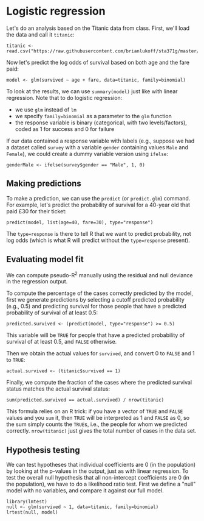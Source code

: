 # Logistic regression

Let's do an analysis based on the Titanic data from class. First, we'll load the data and call it `titanic`:

	titanic <- read.csv("https://raw.githubusercontent.com/brianlukoff/sta371g/master/data/titanic.csv")
	
Now let's predict the log odds of survival based on both age and the fare paid:

	model <- glm(survived ~ age + fare, data=titanic, family=binomial)
	
To look at the results, we can use `summary(model)` just like with linear regression.  Note that to do logistic regression:

- we use `glm` instead of `lm` 
- we specify `family=binomial` as a parameter to the `glm` function
- the response variable is binary (categorical, with two levels/factors), coded as 1 for success and 0 for failure

If our data contained a response variable with labels (e.g., suppose we had a dataset called `survey` with a variable `gender` containing values `Male` and `Female`), we could create a dummy variable version using `ifelse`:

	genderMale <- ifelse(survey$gender == "Male", 1, 0)

## Making predictions
	
To make a prediction, we can use the `predict` (or `predict.glm`) command. For example, let's predict the probability of survival for a 40-year old that paid £30 for their ticket:

	predict(model, list(age=40, fare=30), type="response")

The `type=response` is there to tell R that we want to predict probability, not log odds (which is what R will predict without the `type=response` present).

## Evaluating model fit

We can compute pseudo-R<sup>2</sup> manually using the residual and null deviance in the regression output.

To compute the percentage of the cases correctly predicted by the model, first we generate predictions by selecting a cutoff predicted probability (e.g., 0.5) and predicting survival for those people that have a predicted probability of survival of at least 0.5:

	predicted.survived <- (predict(model, type="response") >= 0.5)
	
This variable will be `TRUE` for people that have a predicted probability of survival of at least 0.5, and `FALSE` otherwise.

Then we obtain the actual values for `survived`, and convert 0 to `FALSE` and 1 to `TRUE`:

	actual.survived <- (titanic$survived == 1)
	
Finally, we compute the fraction of the cases where the predicted survival status matches the actual survival status:

	sum(predicted.survived == actual.survived) / nrow(titanic)
	
This formula relies on an R trick: if you have a vector of `TRUE` and `FALSE` values and you `sum` it, then `TRUE` will be interpreted as 1 and `FALSE` as 0, so the sum simply counts the `TRUE`s, i.e., the people for whom we predicted correctly.  `nrow(titanic)` just gives the total number of cases in the data set.

## Hypothesis testing

We can test hypotheses that individual coefficients are 0 (in the population) by looking at the p-values in the output, just as with linear regression. To test the overall null hypothesis that all non-intercept coefficients are 0 (in the population), we have to do a likelihood ratio test. First we define a "null" model with no variables, and compare it against our full model.

	library(lmtest)
	null <- glm(survived ~ 1, data=titanic, family=binomial)
	lrtest(null, model)